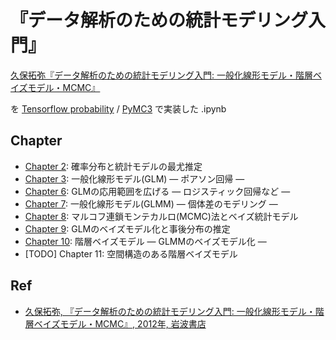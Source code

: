 # 『データ解析のための統計モデリング入門』

[久保拓弥『データ解析のための統計モデリング入門: 一般化線形モデル・階層ベイズモデル・MCMC』][kubopage]

を [Tensorflow probability][tfp] / [PyMC3][pymc3] で実装した .ipynb




## Chapter

- [Chapter 2](ch02_01.ipynb): 確率分布と統計モデルの最尤推定
- [Chapter 3](ch03_01.ipynb): 一般化線形モデル(GLM) ― ポアソン回帰 ―
- [Chapter 6](ch06_01.ipynb): GLMの応用範囲を広げる ― ロジスティック回帰など ―
- [Chapter 7](ch07_01.ipynb): 一般化線形モデル(GLMM) ― 個体差のモデリング ―
- [Chapter 8](ch08_01.ipynb): マルコフ連鎖モンテカルロ(MCMC)法とベイズ統計モデル
- [Chapter 9](ch09_01.ipynb): GLMのベイズモデル化と事後分布の推定
- [Chapter 10](ch10_01.ipynb): 階層ベイズモデル ― GLMMのベイズモデル化 ―
- [TODO] Chapter 11: 空間構造のある階層ベイズモデル


## Ref
- [久保拓弥, 『データ解析のための統計モデリング入門: 一般化線形モデル・階層ベイズモデル・MCMC』, 2012年, 岩波書店][kubopage]



<!-- ## links -->

[kubopage]: https://kuboweb.github.io/-kubo/ce/IwanamiBook.html
[tfp]: https://www.tensorflow.org/probability/
[pymc3]: https://docs.pymc.io/